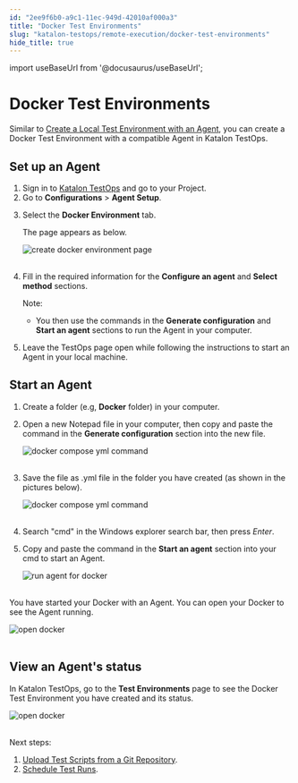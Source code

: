 ```yaml
---
id: "2ee9f6b0-a9c1-11ec-949d-42010af000a3"
title: "Docker Test Environments"
slug: "katalon-testops/remote-execution/docker-test-environments"
hide_title: true
---
```

import useBaseUrl from '@docusaurus/useBaseUrl';


# <a id="id" class="anchor_top_offset"/><a id="ariaid-title1" class="anchor_top_offset"/>Docker Test Environments

<p xmlns="http://www.w3.org/1999/xhtml" className="p">Similar to <a className="xref j-external-link" href="https://docs.katalon.com/katalon-analytics/docs/agents.html" target="_blank">Create     a Local Test Environment with an Agent</a>, you can create a Docker   Test Environment with a compatible Agent in Katalon TestOps.</p> 

## <a id="id_1" class="anchor_top_offset"/>Set up an Agent

<ol xmlns="http://www.w3.org/1999/xhtml" className="ol"><li className="li">Sign in to <a className="xref j-external-link" href="https://testops.katalon.io/login" target="_blank">Katalon       TestOps</a> and go to your Project.</li><li className="li">Go to <strong className="ph b">Configurations</strong> &gt; <strong className="ph b">Agent       Setup</strong>.</li><li className="li">     <p className="p">Select the <strong className="ph b">Docker Environment</strong> tab.</p>     <p className="p">The page appears as below.</p>     <p className="p">       <img className="image" src={useBaseUrl("https://github.com/katalon-studio/docs-images/raw/master/katalon-analytics/docs/testops-revamp-aug-docker/create-agent-for-docker-environment-page-2.png")} alt="create docker environment page" /><br /><br />     </p>   </li><li className="li">     <p className="p">Fill in the required information for the <strong className="ph b">Configure an         agent</strong> and <strong className="ph b">Select method</strong> sections.</p>     <div className="note note note_note"><span className="note__title">Note:</span>        <p className="p" /><div className="p"><ul className="ul"><li className="li"><p className="p">You then use the commands in the <strong className="ph b">Generate                 configuration</strong> and <strong className="ph b">Start an agent</strong> sections               to run the Agent in your computer.</p></li></ul></div>     </div>   </li><li className="li">     <p className="p">Leave the TestOps page open while following the instructions to       start an Agent in your local machine.</p>   </li></ol> 
    

## <a id="id_2" class="anchor_top_offset"/>Start an Agent

    
      
<ol xmlns="http://www.w3.org/1999/xhtml" className="ol">   <li className="li">     <p className="p">Create a folder (e.g, <strong className="ph b">Docker</strong> folder) in your       computer.</p>   </li>   <li className="li">     <p className="p">Open a new Notepad file in your computer, then copy and paste       the command in the <strong className="ph b">Generate configuration</strong> section       into the new file.</p>     <p className="p">       <img className="image" src={useBaseUrl("https://github.com/katalon-studio/docs-images/raw/master/katalon-analytics/docs/testops-revamp-aug-docker/copy-paste-notepad-docker-compose-yml-file.png")} alt="docker compose yml command" /><br /><br />     </p>   </li>   <li className="li">     <p className="p">Save the file as .yml file in the folder you have created (as       shown in the pictures below).</p>     <p className="p">       <img className="image" src={useBaseUrl("https://github.com/katalon-studio/docs-images/raw/master/katalon-analytics/docs/testops-revamp-aug-docker/save-notepad-file-in-docker-folder.png")} alt="docker compose yml command" /><br /><br />     </p>   </li>   <li className="li">     <p className="p">Search "cmd" in the Windows explorer search bar, then press       <em className="ph i">Enter</em>.</p>   </li>   <li className="li">     <p className="p">Copy and paste the command in the <strong className="ph b">Start an         agent</strong> section into your cmd to start an Agent.</p>     <p className="p">       <img className="image" src={useBaseUrl("https://github.com/katalon-studio/docs-images/raw/master/katalon-analytics/docs/testops-revamp-aug-docker/run-docker-compose-in-cmd.png")} alt="run agent for docker" /><br /><br />     </p>   </li> </ol> 
      
<p xmlns="http://www.w3.org/1999/xhtml" className="p">You have started your Docker with an Agent. You can open your   Docker to see the Agent running.</p> 
      
<p xmlns="http://www.w3.org/1999/xhtml" className="p">   <img className="image" src={useBaseUrl("https://github.com/katalon-studio/docs-images/raw/master/katalon-analytics/docs/testops-revamp-aug-docker/agent-running-in-docker.png")} alt="open docker" /><br /><br /> </p> 
    
  
    

## <a id="id_3" class="anchor_top_offset"/>View an Agent's status

    
      
<p xmlns="http://www.w3.org/1999/xhtml" className="p">In Katalon TestOps, go to the <strong className="ph b">Test Environments</strong>   page to see the Docker Test Environment you have created and its   status.</p> 
      
<p xmlns="http://www.w3.org/1999/xhtml" className="p">   <img className="image" src={useBaseUrl("https://github.com/katalon-studio/docs-images/raw/master/katalon-analytics/docs/testops-revamp-aug-docker/docker-appears-in-test-environment-page-2.png")} alt="open docker" /><br /><br /> </p> 
      
<p xmlns="http://www.w3.org/1999/xhtml" className="p">Next steps:</p> 
      
<ol xmlns="http://www.w3.org/1999/xhtml" className="ol">   <li className="li">     <a className="xref j-external-link" href="https://docs.katalon.com/katalon-analytics/docs/git-test-project.html" target="_blank">Upload       Test Scripts from a Git Repository</a>.</li>   <li className="li">     <a className="xref j-external-link" href="https://docs.katalon.com/katalon-analytics/docs/create-plan.html" target="_blank">Schedule       Test Runs</a>.</li> </ol> 
    
  
